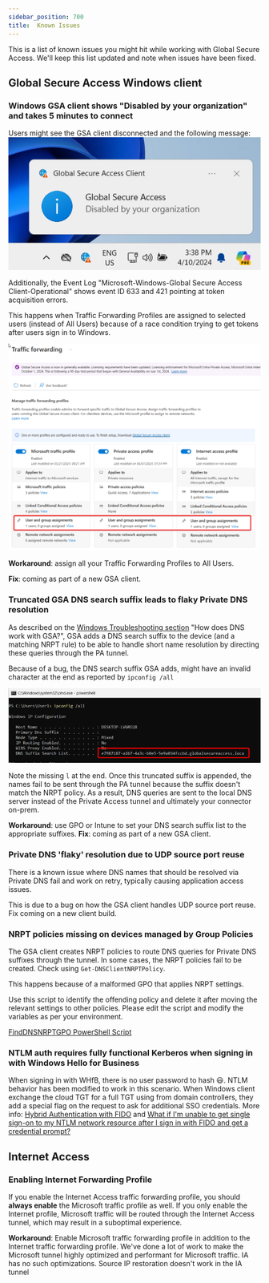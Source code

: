 ```yaml
---
sidebar_position: 700
title:  Known Issues
---
```


This is a list of known issues you might hit while working with Global Secure Access. We'll keep this list updated and note when issues have been fixed.

## Global Secure Access Windows client

### Windows GSA client shows "Disabled by your organization" and takes 5 minutes to connect

Users might see the GSA client disconnected and the following message:
![GSA shows "Disabled by your organization"](./img/GSADisabledByOrg.png)

Additionally, the Event Log "Microsoft-Windows-Global Secure Access Client-Operational" shows event ID 633 and 421 pointing at token acquisition errors.

This happens when Traffic Forwarding Profiles are assigned to selected users (instead of All Users) because of a race condition trying to get tokens after users sign in to Windows.

![Traffic Forwarding Profiles assigned to selected users](./img/TPtoAllUsers.png)

**Workaround**: assign all your Traffic Forwarding Profiles to All Users.

**Fix**: coming as part of a new GSA client.

### Truncated GSA DNS search suffix leads to flaky Private DNS resolution

As described on the [Windows Troubleshooting section](./WindowsClientTroubleshooting.md) "How does DNS work with GSA?", GSA adds a DNS search suffix to the device (and a matching NRPT rule) to be able to handle short name resolution by directing these queries through the PA tunnel.

Because of a bug, the DNS search suffix GSA adds, might have an invalid character at the end as reported by `ipconfig /all`

![alt text](./img/ipconfigTruncated.png)

Note the missing `l` at the end. Once this truncated suffix is appended, the names fail to be sent through the PA tunnel because the suffix doesn't match the NRPT policy. As a result, DNS queries are sent to the local DNS server instead of the Private Access tunnel and ultimately your connector on-prem.

**Workaround**: use GPO or Intune to set your DNS search suffix list to the appropriate suffixes.
**Fix**: coming as part of a new GSA client.

### Private DNS 'flaky' resolution due to UDP source port reuse
 There is a known issue where DNS names that should be resolved via Private DNS fail and work on retry, typically causing application access issues.
 
 This is due to a bug on how the GSA client handles UDP source port reuse. Fix coming on a new client build.

### NRPT policies missing on devices managed by Group Policies
The GSA client creates NRPT policies to route DNS queries for Private DNS suffixes through the tunnel. In some cases, the NRPT policies fail to be created.
Check using `Get-DNSClientNRPTPolicy`.

This happens because of a malformed GPO that applies NRPT settings.

Use this script to identify the offending policy and delete it after moving the relevant settings to other policies.
Please edit the script and modify the variables as per your environment.

[FindDNSNRPTGPO PowerShell Script](https://github.com/microsoft/GlobalSecureAccess/blob/main/website/content/FindDNSNRPTGPO.ps1)


### NTLM auth requires fully functional Kerberos when signing in with Windows Hello for Business
When signing in with WHfB, there is no user password to hash :smiley:. NTLM behavior has been modified to work in this scenario. When Windows client exchange the cloud TGT for a full TGT using from domain controllers, they add a special flag on the request to ask for additional SSO credentials.
More info: [Hybrid Authentication with FIDO](https://syfuhs.net/hybrid-authentication-with-fido) and [What if I'm unable to get single sign-on to my NTLM network resource after I sign in with FIDO and get a credential prompt?](https://learn.microsoft.com/entra/identity/authentication/howto-authentication-passwordless-security-key-on-premises#what-if-im-unable-to-get-single-sign-on-to-my-ntlm-network-resource-after-i-sign-in-with-fido-and-get-a-credential-prompt)

## Internet Access

### Enabling Internet Forwarding Profile
If you enable the Internet Access traffic forwarding profile, you should **always enable** the Microsoft traffic profile as well. If you only enable the Internet profile, Microsoft traffic will be routed through the Internet Access tunnel, which may result in a suboptimal experience.

**Workaround**: Enable Microsoft traffic forwarding profile in addition to the Internet traffic forwarding profile. We've done a lot of work to make the Microsoft tunnel highly optimized and performant for Microsoft traffic. IA has no such optimizations. Source IP restoration doesn't work in the IA tunnel